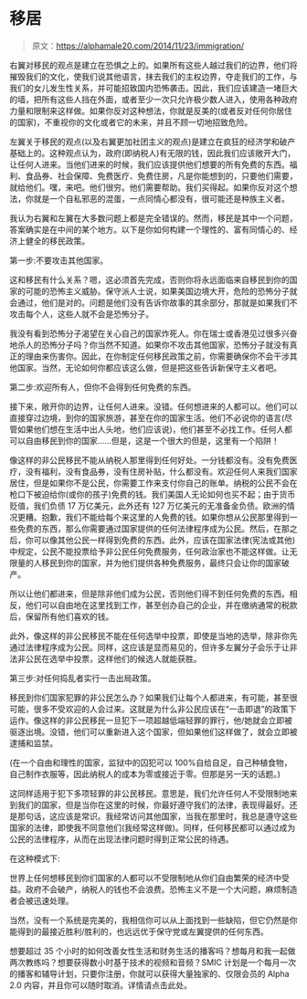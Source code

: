 # 移居

> 原文：<https://alphamale20.com/2014/11/23/immigration/>

右翼对移民的观点是建立在恐惧之上的。如果所有这些人越过我们的边界，他们将摧毁我们的文化，使我们说其他语言，抹去我们的主权边界，夺走我们的工作，与我们的女儿发生性关系，并可能招致国内恐怖袭击。因此，我们应该建造一堵巨大的墙，把所有这些人挡在外面，或者至少一次只允许极少数人进入，使用各种政府力量和限制来这样做。如果你反对这种想法，你就是反美的(或者反对任何你居住的国家)，不重视你的文化或者它的未来，并且不顾一切地招致危险。

左翼关于移民的观点(以及右翼更加社团主义的观点)是建立在疯狂的经济学和破产基础上的。这种观点认为，政府(即纳税人)有无限的钱，因此我们应该敞开大门，让任何人进来。当他们进来的时候，我们应该提供他们想要的所有免费的东西。福利、食品券、社会保障、免费医疗、免费住房，凡是你能想到的，只要他们需要，就给他们。嘿，来吧。他们很穷。他们需要帮助。我们买得起。如果你反对这个想法，你就是一个自私邪恶的混蛋，一点同情心都没有，很可能还是种族主义者。

我认为右翼和左翼在大多数问题上都是完全错误的。然而，移民是其中一个问题，答案确实是在中间的某个地方。以下是你如何构建一个理性的、富有同情心的、经济上健全的移民政策。

第一步:不要攻击其他国家。

这和移民有什么关系？嗯，这必须首先完成，否则你将永远面临来自移民到你的国家的可能的恐怖主义威胁。保守派人士说，如果美国边境大开，危险的恐怖分子就会通过，他们是对的。问题是他们没有告诉你故事的其余部分，那就是如果我们不攻击每个人，这些人就不会是恐怖分子。

我没有看到恐怖分子渴望在关心自己的国家炸死人。你在瑞士或香港见过很多兴奋地杀人的恐怖分子吗？你当然不知道。如果你不攻击其他国家，恐怖分子就没有真正的理由来伤害你。因此，在你制定任何移民政策之前，你需要确保你不会干涉其他国家。当然，无论如何你都应该这么做，但是把这些告诉新保守主义者吧。

第二步:欢迎所有人，但你不会得到任何免费的东西。

接下来，敞开你的边界，让任何人进来。没错。任何想进来的人都可以。他们可以直接穿过边境，到你的国家旅游，甚至在你的国家生活。他们不必说你的语言(尽管如果他们想在生活中出人头地，他们应该说)，他们甚至不必找工作。任何人都可以自由移民到你的国家......但是，这是一个很大的但是，这里有一个陷阱！

像这样的非公民移民不能从纳税人那里得到任何好处。一分钱都没有。没有免费医疗，没有福利，没有食品券，没有住房补贴，什么都没有。欢迎任何人来我们国家居住，但是如果你不是公民，你需要工作来支付你自己的账单。纳税的公民不会在枪口下被迫给你(或你的孩子)免费的钱。我们美国人无论如何也买不起；由于货币贬值，我们负债 17 万亿美元，此外还有 127 万亿美元的无准备金负债。欧洲的情况更糟。抱歉，我们不能给每个来这里的人免费的钱。如果你想从公民那里得到一些免费的东西，那么你需要通过国家提供的任何法律程序成为公民。然后，在那之后，你可以像其他公民一样得到免费的东西。此外，应该在国家法律(宪法或其他)中规定，公民不能投票给予非公民任何免费服务，任何政治家也不能这样做。让无限量的人移民到你的国家，并为他们提供各种免费服务，最终只会让你的国家破产。

所以让他们都进来，但是除非他们成为公民，否则他们得不到任何免费的东西。相反，他们可以自由地在这里找到工作，甚至创办自己的企业，并在缴纳通常的税款后，保留所有他们喜欢的钱。

此外，像这样的非公民移民不能在任何选举中投票，即使是当地的选举，除非你先通过法律程序成为公民。同样，这应该是显而易见的，但许多左翼分子会乐于让非法非公民在选举中投票，这样他们的候选人就能获胜。

第三步:对任何捣乱者实行一击出局政策。

移民到你们国家犯罪的非公民怎么办？如果我们让每个人都进来，有可能，甚至很可能，很多不受欢迎的人会过来。这就是为什么非公民应该在“一击即退”的政策下运作。像这样的非公民移民一旦犯下一项超越低端轻罪的罪行，他/她就会立即被驱逐出境。没错，他们可以重新进入这个国家，但如果他们这样做了，就会立即被逮捕和监禁。

(在一个自由和理性的国家，监狱中的囚犯可以 100%自给自足，自己种植食物，自己制作衣服等，因此纳税人的成本为零或接近于零。但那是另一天的话题。)

这同样适用于犯下多项轻罪的非公民移民。意思是，我们允许任何人不受限制地来到我们的国家，但是当你在这里的时候，你最好遵守我们的法律，表现得最好。还是那句话，这应该是常识。我经常访问其他国家，当我在那里时，我总是遵守这些国家的法律，即使我不同意他们(我经常这样做)。同样，任何移民都可以通过成为公民的法律程序，从而在出现法律问题时得到正常公民的待遇。

在这种模式下:

世界上任何想移民到你们国家的人都可以不受限制地从你们自由繁荣的经济中受益。政府不会破产，纳税人的钱也不会浪费。恐怖主义不是一个大问题，麻烦制造者会被迅速处理。

当然，没有一个系统是完美的，我相信你可以从上面找到一些缺陷，但它仍然是你能得到的最接近胜利/胜利的，也远远优于保守党或左翼提供的任何东西。

想要超过 35 个小时的如何改善女性生活和财务生活的播客吗？想每月和我一起做两次教练吗？想要获得数小时基于技术的视频和音频？SMIC 计划是一个每月一次的播客和辅导计划，只要你注册，你就可以获得大量独家的、仅限会员的 Alpha 2.0 内容，并且你可以随时取消。详情请点击此处。